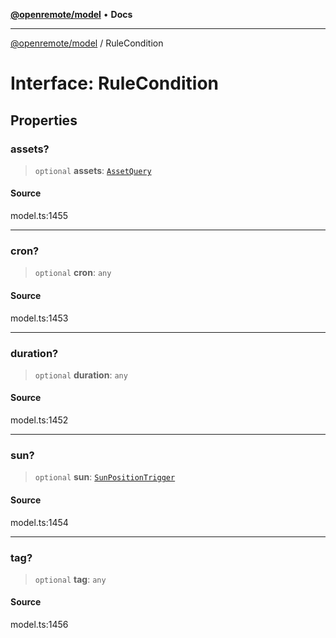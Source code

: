 [**@openremote/model**](../README.md) • **Docs**

***

[@openremote/model](../globals.md) / RuleCondition

# Interface: RuleCondition

## Properties

### assets?

> `optional` **assets**: [`AssetQuery`](AssetQuery.md)

#### Source

model.ts:1455

***

### cron?

> `optional` **cron**: `any`

#### Source

model.ts:1453

***

### duration?

> `optional` **duration**: `any`

#### Source

model.ts:1452

***

### sun?

> `optional` **sun**: [`SunPositionTrigger`](SunPositionTrigger.md)

#### Source

model.ts:1454

***

### tag?

> `optional` **tag**: `any`

#### Source

model.ts:1456
